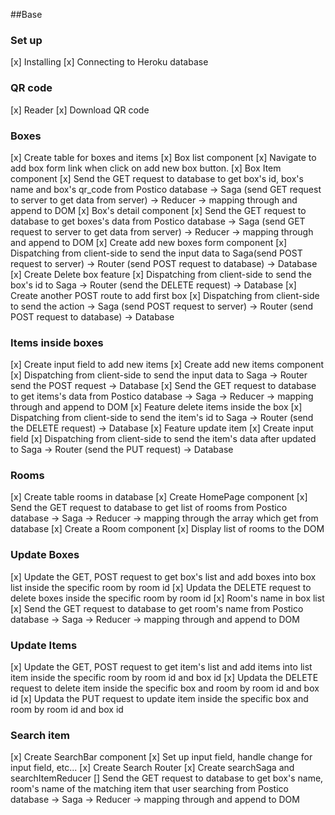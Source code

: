 
##Base
### Set up
[x] Installing
[x] Connecting to Heroku database

### QR code
[x] Reader 
[x] Download QR code

### Boxes 
[x] Create table for boxes and items
[x] Box list component
    [x] Navigate to add box form link when click on add new box button. 
    [x] Box Item component
        [x] Send the GET request to database to get box's id, box's name and box's qr_code from Postico database -> Saga (send GET request to server to get data from server) -> Reducer -> mapping through and append to DOM
    [x] Box's detail component
        [x] Send the GET request to database to get boxes's data from Postico database -> Saga (send GET request to server to get data from server) -> Reducer -> mapping through and append to DOM
[x] Create add new boxes form component
    [x] Dispatching from client-side to send the input data to Saga(send POST request to server) -> Router (send POST request to database) -> Database
[x] Create Delete box feature
    [x] Dispatching from client-side to send the box's id to Saga -> Router (send the DELETE request) -> Database
[x] Create another POST route to add first box
    [x]  Dispatching from client-side to send the action -> Saga (send POST request to server) -> Router (send POST request to database) -> Database

### Items inside boxes
[x] Create input field to add new items 
[x] Create add new items component
    [x] Dispatching from client-side to send the input data to Saga -> Router send the POST request -> Database
    [x] Send the GET request to database to get items's data from Postico database -> Saga -> Reducer -> mapping through and append to DOM
[x] Feature delete items inside the box
    [x] Dispatching from client-side to send the item's id to Saga -> Router (send the DELETE request) -> Database
[x] Feature update item
    [x] Create input field
    [x] Dispatching from client-side to send the item's data after updated to Saga -> Router (send the PUT request) -> Database

### Rooms
[x] Create table rooms in database
[x] Create HomePage component 
    [x] Send the GET request to database to get list of rooms from Postico database -> Saga -> Reducer -> mapping through the array which get from database
    [x] Create a Room component 
        [x] Display list of rooms to the DOM

### Update Boxes
[x] Update the GET, POST request to get box's list and add boxes into box list inside the specific room by room id
[x] Updata the DELETE request to delete boxes inside the specific room by room id
[x] Room's name in box list
    [x] Send the GET request to database to get room's name from Postico database -> Saga -> Reducer -> mapping through and append to DOM

### Update Items
[x] Update the GET, POST request to get item's list and add items into list item inside the specific room by room id and box id
[x] Updata the DELETE request to delete item inside the specific box and room by room id and box id
[x] Updata the PUT request to update item inside the specific box and room by room id and box id

### Search item
[x] Create SearchBar component
    [x] Set up input field, handle change for input field, etc...
[x] Create Search Router
[x] Create searchSaga and searchItemReducer
[] Send the GET request to database to get box's name, room's name of the matching item that user searching from Postico database -> Saga -> Reducer -> mapping through and append to DOM
